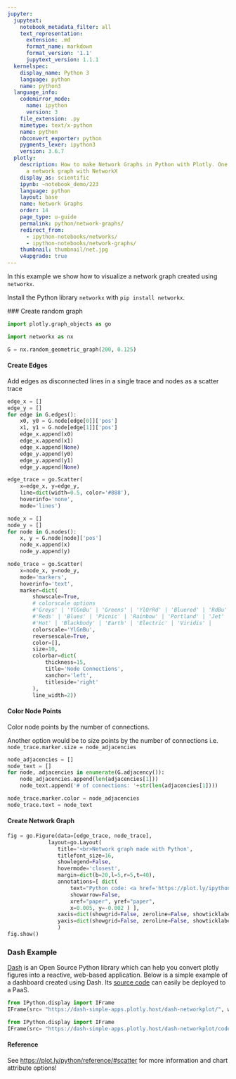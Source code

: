 ```yaml
---
jupyter:
  jupytext:
    notebook_metadata_filter: all
    text_representation:
      extension: .md
      format_name: markdown
      format_version: '1.1'
      jupytext_version: 1.1.1
  kernelspec:
    display_name: Python 3
    language: python
    name: python3
  language_info:
    codemirror_mode:
      name: ipython
      version: 3
    file_extension: .py
    mimetype: text/x-python
    name: python
    nbconvert_exporter: python
    pygments_lexer: ipython3
    version: 3.6.7
  plotly:
    description: How to make Network Graphs in Python with Plotly. One examples of
      a network graph with NetworkX
    display_as: scientific
    ipynb: ~notebook_demo/223
    language: python
    layout: base
    name: Network Graphs
    order: 14
    page_type: u-guide
    permalink: python/network-graphs/
    redirect_from: 
      - ipython-notebooks/networks/
      - ipython-notebooks/network-graphs/
    thumbnail: thumbnail/net.jpg
    v4upgrade: true
---
```


In this example we show how to visualize a network graph created using `networkx`.

Install the Python library `networkx` with `pip install networkx`.



### Create random graph

```python
import plotly.graph_objects as go

import networkx as nx

G = nx.random_geometric_graph(200, 0.125)
```

#### Create Edges
Add edges as disconnected lines in a single trace and nodes as a scatter trace

```python
edge_x = []
edge_y = []
for edge in G.edges():
    x0, y0 = G.node[edge[0]]['pos']
    x1, y1 = G.node[edge[1]]['pos']
    edge_x.append(x0)
    edge_x.append(x1)
    edge_x.append(None)
    edge_y.append(y0)
    edge_y.append(y1)
    edge_y.append(None)

edge_trace = go.Scatter(
    x=edge_x, y=edge_y,
    line=dict(width=0.5, color='#888'),
    hoverinfo='none',
    mode='lines')

node_x = []
node_y = []
for node in G.nodes():
    x, y = G.node[node]['pos']
    node_x.append(x)
    node_y.append(y)

node_trace = go.Scatter(
    x=node_x, y=node_y,
    mode='markers',
    hoverinfo='text',
    marker=dict(
        showscale=True,
        # colorscale options
        #'Greys' | 'YlGnBu' | 'Greens' | 'YlOrRd' | 'Bluered' | 'RdBu' |
        #'Reds' | 'Blues' | 'Picnic' | 'Rainbow' | 'Portland' | 'Jet' |
        #'Hot' | 'Blackbody' | 'Earth' | 'Electric' | 'Viridis' |
        colorscale='YlGnBu',
        reversescale=True,
        color=[],
        size=10,
        colorbar=dict(
            thickness=15,
            title='Node Connections',
            xanchor='left',
            titleside='right'
        ),
        line_width=2))

```

#### Color Node Points
Color node points by the number of connections.

Another option would be to size points by the number of connections
i.e. ```node_trace.marker.size = node_adjacencies```

```python
node_adjacencies = []
node_text = []
for node, adjacencies in enumerate(G.adjacency()):
    node_adjacencies.append(len(adjacencies[1]))
    node_text.append('# of connections: '+str(len(adjacencies[1])))

node_trace.marker.color = node_adjacencies
node_trace.text = node_text
```

#### Create Network Graph

```python
fig = go.Figure(data=[edge_trace, node_trace],
             layout=go.Layout(
                title='<br>Network graph made with Python',
                titlefont_size=16,
                showlegend=False,
                hovermode='closest',
                margin=dict(b=20,l=5,r=5,t=40),
                annotations=[ dict(
                    text="Python code: <a href='https://plot.ly/ipython-notebooks/network-graphs/'> https://plot.ly/ipython-notebooks/network-graphs/</a>",
                    showarrow=False,
                    xref="paper", yref="paper",
                    x=0.005, y=-0.002 ) ],
                xaxis=dict(showgrid=False, zeroline=False, showticklabels=False),
                yaxis=dict(showgrid=False, zeroline=False, showticklabels=False))
                )
fig.show()
```

### Dash Example


[Dash](https://plot.ly/products/dash/) is an Open Source Python library which can help you convert plotly figures into a reactive, web-based application. Below is a simple example of a dashboard created using Dash. Its [source code](https://github.com/plotly/simple-example-chart-apps/tree/master/dash-networkplot) can easily be deployed to a PaaS.

```python
from IPython.display import IFrame
IFrame(src= "https://dash-simple-apps.plotly.host/dash-networkplot/", width="100%", height="650px", frameBorder="0")
```

```python
from IPython.display import IFrame
IFrame(src= "https://dash-simple-apps.plotly.host/dash-networkplot/code", width="100%", height=500, frameBorder="0")
```

#### Reference
See https://plot.ly/python/reference/#scatter for more information and chart attribute options!
